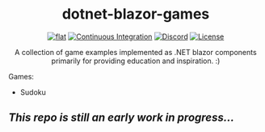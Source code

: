 <h1 align="center">
	dotnet-blazor-games
</h1>

<p align="center">
	<a href="https://github.com/ZacharyPatten/dotnet-blazor-games" alt="GitHub repo"><img alt="flat" src="https://img.shields.io/badge/github-repo-black?logo=github&amp;style=flat"></a>
	<a href="https://github.com/ZacharyPatten/dotnet-blazor-games/actions" alt="Continuous Integration"><img src="https://github.com/ZacharyPatten/dotnet-blazor-games/workflows/Continuous%20Integration/badge.svg" title="Go To Action" alt="Continuous Integration"></a>
	<a href="https://discord.gg/4XbQbwF" alt="Discord"><img src="https://img.shields.io/discord/557244925712924684?logo=discord&logoColor=ffffff&color=7389D8" title="Go To Discord Server" alt="Discord"/></a>
	<a href="https://github.com/ZacharyPatten/dotnet-blazor-games/blob/master/LICENSE" alt="License"><img src="https://img.shields.io/badge/license-MIT-green.svg" title="Go To License" alt="License"/></a>
</p>

<p align="center">
	A collection of game examples implemented as .NET blazor components primarily for providing education and inspiration. :)
</p>

Games:

- Sudoku

## _**This repo is still an early work in progress...**_